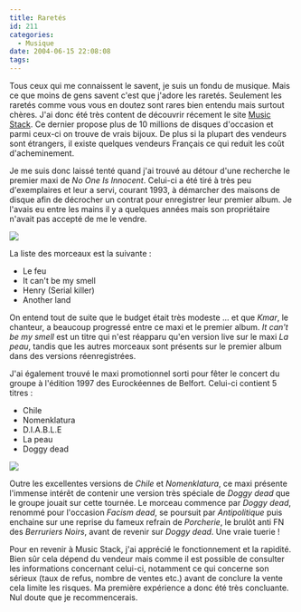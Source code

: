 ```yaml
---
title: Raretés
id: 211
categories:
  - Musique
date: 2004-06-15 22:08:08
tags:
---
```


Tous ceux qui me connaissent le savent, je suis un fondu de musique. Mais ce que moins de gens savent c'est que j'adore les raretés. Seulement les raretés comme vous vous en doutez sont rares bien entendu mais surtout chères. J'ai donc été très content de découvrir récement le site [Music Stack](http://www.musicstack.com/ "Music Stack - Rare CDs, Used Music, Vinyl Records, LPs, Hard to Find CD&#039;s"). Ce dernier propose plus de 10 millions de disques d'occasion et parmi ceux-ci on trouve de vrais bijoux. De plus si la plupart des vendeurs sont étrangers, il existe quelques vendeurs Français ce qui reduit les coût d'acheminement.

Je me suis donc laissé tenté quand j'ai trouvé au détour d'une recherche le premier maxi de _No One Is Innocent_. Celui-ci a été tiré à très peu d'exemplaires et leur a servi, courant 1993, à démarcher des maisons de disque afin de décrocher un contrat pour enregistrer leur premier album. Je l'avais eu entre les mains il y a quelques années mais son propriétaire n'avait pas accepté de me le vendre.

![](/images/no_one_is_innocent.png)

La liste des morceaux est la suivante&nbsp;:

*   Le feu
*   It can't be my smell
*   Henry (Serial killer)
*   Another land 

On entend tout de suite que le budget était très modeste ... et que _Kmar_, le chanteur, a beaucoup progressé entre ce maxi et le premier album. _It can't be my smell_ est un titre qui n'est réapparu qu'en version live sur le maxi _La peau_, tandis que les autres morceaux sont présents sur le premier album dans des versions réenregistrées.

J'ai également trouvé le maxi promotionnel sorti pour fêter le concert du groupe à l'édition 1997 des Eurockéennes de Belfort. Celui-ci contient 5 titres&nbsp;:

*   Chile
*   Nomenklatura
*   D.I.A.B.L.E
*   La peau
*   Doggy dead 

![](/images/live_1997.png)

Outre les excellentes versions de _Chile_ et _Nomenklatura_, ce maxi présente l'immense intérêt de contenir une version très spéciale de _Doggy dead_ que le groupe jouait sur cette tournée. Le morceau commence par _Doggy dead_, renommé pour l'occasion _Facism dead_, se poursuit par _Antipolitique_ puis enchaine sur une reprise du fameux refrain de _Porcherie_, le brulôt anti FN des _Berruriers Noirs_, avant de revenir sur _Doggy dead_. Une vraie tuerie&nbsp;!

Pour en revenir à Music Stack, j'ai apprécié le fonctionnement et la rapidité. Bien sûr cela dépend du vendeur mais comme il est possible de consulter les informations concernant celui-ci, notamment ce qui concerne son sérieux (taux de refus, nombre de ventes etc.) avant de conclure la vente cela limite les risques. Ma première expérience a donc été très concluante. Nul doute que je recommencerais.